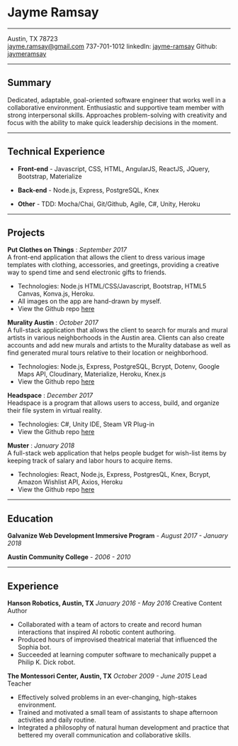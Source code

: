 Jayme Ramsay
============

-------------------       ----------------------------
Austin, TX 78723            
jayme.ramsay@gmail.com 
737-701-1012 
linkedIn: [jayme-ramsay](https://www.linkedin.com/in/jayme-ramsay/)
Github: [jaymeramsay](https://github.com/jaymeramsay)
-------------------       ----------------------------

Summary
---------
Dedicated, adaptable, goal-oriented software engineer that works well in a collaborative environment. 
Enthusiastic and supportive team member with strong interpersonal skills. Approaches problem-solving with creativity 
and focus with the ability to make quick leadership decisions in the moment.

----


Technical Experience
--------------------
* **Front-end** - Javascript, CSS, HTML, AngularJS, ReactJS, JQuery, Bootstrap, Materialize

* **Back-end** - Node.js, Express, PostgreSQL, Knex

* **Other** - TDD: Mocha/Chai, Git/Github, Agile, C#, Unity, Heroku

----


Projects
--------

**Put Clothes on Things**
:			*September 2017*
<br>
A front-end application that allows the client to dress various image templates with clothing, accessories, and greetings, 
providing a creative way to spend time and send electronic gifts to friends.
* Technologies: Node.js HTML/CSS/Javascript, Bootstrap, HTML5 Canvas, Konva.js, Heroku. 
* All images on the app are hand-drawn by myself. 
* View the Github repo [here](https://github.com/jaymeramsay/Q1project) 

**Murality Austin**
:			*October 2017*
<br>
A full-stack application that allows the client to search for murals and mural artists in various neighborhoods in the Austin area. 
Clients can also create accounts and add new murals and artists to the Murality database as well as find generated mural tours relative
to their location or neighborhood. 
* Technologies: Node.js, Express, PostgreSQL, Bcrypt, Dotenv, Google Maps API, Cloudinary, Materialize, Heroku, Knex.js 
* View the Github repo [here](https://github.com/wittrura/Murality) 

**Headspace**
:			*December 2017*
<br>
Headspace is a program that allows users to access, build, and organize their file system in virtual reality.
* Technologies: C#, Unity IDE, Steam VR Plug-in 
* View the Github repo [here](https://github.com/jaymeramsay/Headspace) 

**Muster**
:			*January 2018*
<br>
A full-stack web application that helps people budget for wish-list items by keeping track of salary and labor hours to acquire items.
* Technologies: React, Node.js, Express, PostgresQL, Knex, Bcrypt, Amazon Wishlist API, Axios, Heroku
* View the Github repo [here](https://github.com/jaymeramsay/Muster) 

---

Education
---------

 **Galvanize Web Development Immersive Program** - *August 2017 - January 2018*

 **Austin Community College** - *2006 - 2010*

---

Experience
----------

**Hanson Robotics, Austin, TX**							*January 2016 - May 2016*
Creative Content Author
* Collaborated with a team of actors to create and record human interactions that inspired AI robotic content authoring. 
* Produced hours of improvised theatrical material that influenced the Sophia bot. 
* Succeeded at learning computer software to mechanically puppet a Philip K. Dick robot. 

**The Montessori Center, Austin, TX**				 *October 2009 - June 2015*
Lead Teacher
* Effectively solved problems in an ever-changing, high-stakes environment. 
* Trained and motivated a small team of assistants to shape afternoon activities and daily routine.
* Integrated a philosophy of natural human development and practice that bettered my overall communication and collaborative skills.
